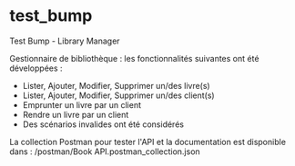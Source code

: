 # test_bump
Test Bump - Library Manager

Gestionnaire de bibliothèque : les fonctionnalités suivantes ont été développées :

- Lister, Ajouter, Modifier, Supprimer un/des livre(s)
- Lister, Ajouter, Modifier, Supprimer un/des client(s)
- Emprunter un livre par un client
- Rendre un livre par un client
- Des scénarios invalides ont été considérés

La collection Postman pour tester l'API et la documentation est disponible dans : /postman/Book API.postman_collection.json


